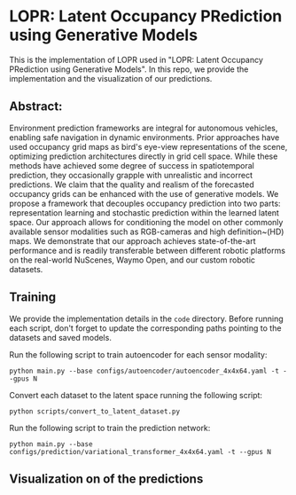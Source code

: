 # LOPR: Latent Occupancy PRediction using Generative Models

This is the implementation of LOPR used in "LOPR: Latent Occupancy PRediction using Generative Models". In this repo, we provide the implementation and the visualization of our predictions.

## Abstract:
Environment prediction frameworks are integral for autonomous vehicles, enabling safe navigation in dynamic environments. Prior approaches have used occupancy grid maps as bird's eye-view representations of the scene, optimizing prediction architectures directly in grid cell space. While these methods have achieved some degree of success in spatiotemporal prediction, they occasionally grapple with unrealistic and incorrect predictions. 
We claim that the quality and realism of the forecasted occupancy grids can be enhanced with the use of generative models. We propose a framework that decouples occupancy prediction into two parts: representation learning and stochastic prediction within the learned latent space. 
Our approach allows for conditioning the model on other commonly available sensor modalities such as RGB-cameras and high definition~(HD) maps. We demonstrate that our approach achieves state-of-the-art performance and is readily transferable between different robotic platforms on the real-world NuScenes, Waymo Open, and our custom robotic datasets.

## Training
We provide the implementation details in the `code` directory. Before running each script, don't forget to update the corresponding paths pointing to the datasets and saved models.

Run the following script to train autoencoder for each sensor modality:
```
python main.py --base configs/autoencoder/autoencoder_4x4x64.yaml -t --gpus N 
```
Convert each dataset to the latent space running the following script:
```
python scripts/convert_to_latent_dataset.py
```
Run the following script to train the prediction network:
```
python main.py --base configs/prediction/variational_transformer_4x4x64.yaml -t --gpus N 
```

## Visualization on of the predictions

<!-- ![](media/pred_1.gif)
![](media/pred_4.gif) -->
